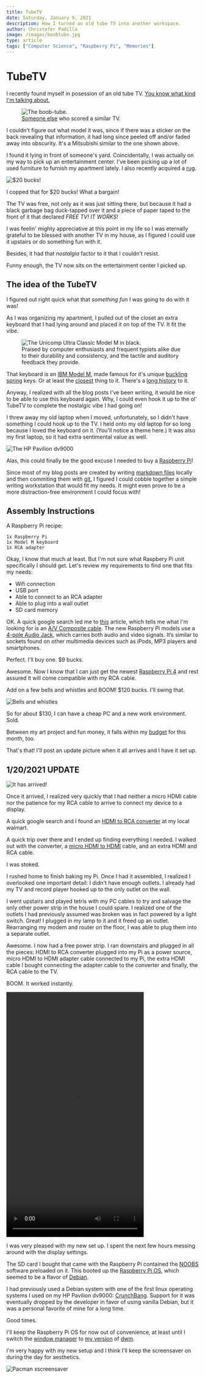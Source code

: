 ```yaml
---
title: TubeTV
date: Saturday, January 9, 2021
description: How I turned an old tube TV into another workspace.
author: Christofer Padilla
image: /images/boobtube.jpg
type: article
tags: ["Computer Science", "Raspberry Pi", "Memories"]
---
```


# TubeTV

I recently found myself in posession of an old tube TV. [You know what kind I'm talking about.](https://en.wikipedia.org/wiki/Cathode-ray_tube)

<figure>
  <img
  src="/images/boobtube.jpg"
  alt="The boob-tube.">
  <figcaption><a href="https://www.reddit.com/r/retrogaming/comments/9f3lk9/just_scored_a_free_27_inch_crt_shes_a_bit_dusty/">Someone else</a> who scored a similar TV.</figcaption>
</figure>

I couldn't figure out what model it was, since if there was a sticker on the back revealing that information, it had long since peeled off and/or faded away into obscurity. It's a Mitsubishi similar to the one shown above.

I found it lying in front of someone's yard. Coincidentally, I was actually on my way to pick up an entertainment center. I've been picking up a lot of used furniture to furnish my apartment lately. I also recently acquired a [rug](/blog/2021/1/8/The_Eternal_War_Machine.md).

![$20 bucks!](/images/entertainmentcenter.jpg)

I copped that for $20 bucks! What a bargain!

The TV was free, not only as it was just sitting there, but because it had a black garbage bag duck-tapped over it and a piece of paper taped to the front of it that declared *FREE TV! IT WORKS!*

I was feelin' mighty appreciative at this point in my life so I was eternally grateful to be blessed with another TV in my house, as I figured I could use it upstairs or do something fun with it.

Besides, it had that *nostalgia* factor to it that I couldn't resist.

Funny enough, the TV now sits on the entertainment center I picked up.

## The idea of the TubeTV

I figured out right quick what that *something fun* I was going to do with it was!

As I was organizing my apartment, I pulled out of the closet an extra keyboard that I had lying around and placed it on top of the TV. It fit the vibe.

<figure>
  <img
  src="/images/unicompultraclassicmodelmblack.jpg"
  alt="The Unicomp Ultra Classic Model M in black.">
  <figcaption>Praised by computer enthusiasts and frequent typists alike due to their durability and consistency, and the tactile and auditory feedback they provide.</figcaption>
</figure>

That keyboard is an [IBM Model M](https://en.wikipedia.org/wiki/Model_M_keyboard), made famous for it's unique [buckling spring](https://en.wikipedia.org/wiki/Buckling_spring) keys. Or at least the [closest](https://www.pckeyboard.com/) thing to it. There's a [long history](https://www.youtube.com/watch?v=-A-vRZth7SI) to it.

Anyway, I realized with all the blog posts I've been writing, it would be nice to be able to use this keyboard again. Why, I could even hook it up to the ol' TubeTV to complete the nostalgic vibe I had going on!

I threw away my old laptop when I moved, unfortunately, so I didn't have something I could hook up to the TV. I held onto my old laptop for so long because I loved the keyboard on it. (You'll notice a theme here.) It was also my first laptop, so it had extra sentimental value as well.

![The HP Pavilion dv9000](/images/hppaviliondv9000.jpg)

Alas, this could finally be the good excuse I needed to buy a [Raspberry Pi](https://www.raspberrypi.org/)!

Since most of my blog posts are created by writing [markdown files](https://www.markdownguide.org/cheat-sheet/) locally and then commiting them with [git](https://git-scm.com/), I figured I could cobble together a simple writing workstation that would fit my needs. It might even prove to be a more distraction-free environment I could focus with!

## Assembly Instructions

A Raspberry Pi recipe:

    1x Raspberry Pi
    1x Model M keyboard
    1x RCA adapter

Okay, I know that much at least. But I'm not sure what Raspbery Pi unit specifically I should get. Let's review my requirements to find one that fits my needs:

* Wifi connection
* USB port
* Able to connect to an RCA adapter
* Able to plug into a wall outlet
* SD card memory

OK. A quick google search led me to [this](https://www.raspberrypi.org/forums/viewtopic.php?t=165943) article, which tells me what I'm looking for is an [A/V Composite cable](https://thepihut.com/products/av-composite-cable-3-5mm-to-3-x-rca-3m). The new Raspberry Pi models use a [4-pole Audio Jack](https://www.raspberrypi-spy.co.uk/2014/07/raspberry-pi-model-b-3-5mm-audiovideo-jack), which carries both audio and video signals. It’s similar to sockets found on other multimedia devices such as iPods, MP3 players and smartphones.

Perfect. I'll buy one. $9 bucks.

Awesome. Now I know that I can just get the newest [Raspberry Pi 4](https://makerbright.com/raspberry-pi-4-8gb.html) and rest assured it will come compatible with my RCA cable.

Add on a few bells and whistles and BOOM! $120 bucks. I'll swing that.

![Bells and whistles](/images/bling.png)

So for about $130, I can have a cheap PC and a new work environment. Sold.

Between my art project and fun money, it falls within my [budget](https://www.youneedabudget.com/) for this month, too.

That's that! I'll post an update picture when it all arrives and I have it set up.

## 1/20/2021 UPDATE

![It has arrived!](/images/raspberrypi-snap.jpg)

Once it arrived, I realized very quickly that I had neither a micro HDMI cable nor the patience for my RCA cable to arrive to connect my device to a display.

A quick google search and I found an [HDMI to RCA converter](https://www.walmart.com/ip/onn-HDMI-to-Composite-AV-Adapter/438464292) at my local walmart.

A quick trip over there and I ended up finding everything I needed. I walked out with the converter, a [micro HDMI to HDMI](https://www.walmart.com/ip/onn-Mini-and-Micro-HDMI-to-HDMI-Adapter-Black/881189922) cable, and an extra HDMI and RCA cable.

I was stoked.

I rushed home to finish baking my Pi. Once I had it assembled, I realized I overlooked one important detail: I didn't have enough outlets. I already had my TV and record player hooked up to the only outlet on the wall.

I went upstairs and played tetris with my PC cables to try and salvage the only other power strip in the house I could spare. I realized one of the outlets I had previously assumed was broken was in fact powered by a light switch. Great! I plugged in my lamp to it and it freed up an outlet. Rearranging my modem and router on the floor, I was able to plug them into a separate outlet.

Awesome. I now had a free power strip. I ran downstairs and plugged in all the pieces: HDMI to RCA converter plugged into my Pi as a power source, micro HDMI to HDMI adapter cable connected to my Pi, the extra HDMI cable I bought connecting the adapter cable to the converter and finally, the RCA cable to the TV.

BOOM. It worked instantly.

<video width="360" height="640" controls>
  <source src="/videos/vibes.mp4" type="video/mp4">
  Your browser does not support the video tag.
</video>

I was very pleased with my new set up. I spent the next few hours messing around with the display settings.

The SD card I bought that came with the Raspberry Pi contained the [NOOBS](https://www.raspberrypi.org/downloads/noobs/) software preloaded on it. This booted up the [Raspberry Pi OS](https://www.raspberrypi.org/software/), which seemed to be a flavor of [Debian](https://en.wikipedia.org/wiki/Debian).

I had previously used a Debian system with one of the first linux operating systems I used on my HP Pavilion dv9000: [CrunchBang](https://web.archive.org/web/20140131092254/http://crunchbang.org/). Support for it was eventually dropped by the developer in favor of using vanilla Debian, but it was a personal favorite of mine for a long time.

Good times.

I'll keep the Raspberry Pi OS for now out of convenience, at least until I switch the [window manager](https://en.wikipedia.org/wiki/Window_manager) to [my version](https://github.com/cpadilla/dwm) of [dwm](https://dwm.suckless.org/).

I'm very happy with my new setup and I think I'll keep the screensaver on during the day for aesthetics.

![Pacman xscreensaver](/images/screensaver.jpg)

<TagLinks />

<Comments />
